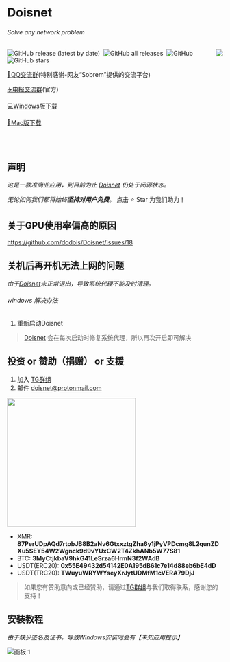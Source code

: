 # Doisnet 
###### Solve any network problem

<img align="right" src="https://user-images.githubusercontent.com/73285310/117543679-68f9b680-b050-11eb-9286-7d806d6f5f08.png">
<p>
  <img alt="GitHub release (latest by date)" src="https://img.shields.io/github/downloads/dodois/Doisnet/latest/total?style=flat-square">&nbsp;
  <img alt="GitHub all releases" src="https://img.shields.io/github/downloads/dodois/Doisnet/total?style=flat-square">&nbsp;
  <img alt="GitHub" src="https://img.shields.io/github/license/dodois/Doisnet?style=flat-square">&nbsp;
  <img alt="GitHub stars" src="https://img.shields.io/github/stars/dodois/Doisnet?style=flat-square">
</p>

[:penguin:QQ交流群](https://jq.qq.com/?_wv=1027&k=ytGmINy8)(特别感谢-网友“Sobrem”提供的交流平台)

[:airplane:电报交流群](https://t.me/dosvpn)(官方)

[:computer:Windows版下载](http://dlj.bz/doisnet)

[:apple:Mac版下载](https://github.com/dodois/Doisnet/issues/3)

<br/>
<br/>

## 声明
*这是一款准商业应用，到目前为止 [Doisnet](https://github.com/dodois/Doisnet) 仍处于闭源状态。*

*无论如何我们都将始终**坚持对用户免费**。* 点击 ⭐ Star 为我们助力！

## 关于GPU使用率偏高的原因
https://github.com/dodois/Doisnet/issues/18

## 关机后再开机无法上网的问题
*由于[Doisnet](https://github.com/dodois/Doisnet)未正常退出，导致系统代理不能及时清理。*
###### windows 解决办法
1. 重新启动Doisnet
> [Doisnet](https://github.com/dodois/Doisnet) 会在每次启动时修复系统代理，所以再次开启即可解决

## 投资 or 赞助（捐赠） or 支援
1. 加入 [TG群组](https://t.me/dosvpn)
2. 邮件 <doisnet@protonmail.com>
<img src="https://user-images.githubusercontent.com/73285310/126324823-4aedd69e-acbd-4a29-a308-06a079a97ffa.jpg" width = "300"/>

- XMR: **87PerUDpAQd7rtobJB8B2aNv6GtxxztgZha6y1jPyVPDcmg8L2qunZDXu5SEY54W2Wgnck9d9vYUxCW2T4ZkhANb5W77S81**
- BTC: **3MyCtjkbaV9hkG41LeSrza6HrmN3f2WAdB**
- USDT(ERC20): **0x55E49432d54142E0A195dB61c7e14d88eb6bE4dD**
- USDT(TRC20): **TWuyuWRYWYseyXrJytUDMfM1cVERA79DjJ**
> 如果您有赞助意向或已经赞助，请通过[TG群组](https://t.me/dosvpn)与我们取得联系，感谢您的支持！

## 安装教程
*由于缺少签名及证书，导致Windows安装时会有【未知应用提示】*

![画板 1](https://user-images.githubusercontent.com/73285310/124885343-c0db7c00-e005-11eb-813e-0b948b95161d.png)
